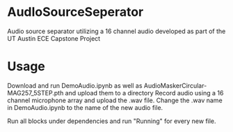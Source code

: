 # AudIoSourceSeperator
Audio source separator utilizing a 16 channel audio developed as part of the UT Austin ECE Capstone Project

# Usage

Download and run DemoAudio.ipynb as well as AudioMaskerCircular-MAG257_5STEP.pth and upload them to a directory
Record audio using a 16 channel microphone array and upload the .wav file. Change the .wav name in DemoAudio.ipynb to the name of the new audio file.

Run all blocks under dependencies and run "Running" for every new file.
